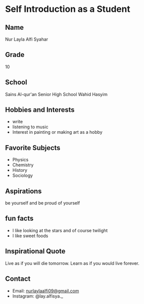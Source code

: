 # Self Introduction as a Student

## Name
Nur Layla Alfi Syahar

## Grade
10

## School
Sains Al-qur'an Senior High School Wahid Hasyim
## Hobbies and Interests
- write
- listening to music
- Interest in painting or making art as a hobby


## Favorite Subjects
- Physics
- Chemistry
- History
- Sociology

## Aspirations
be yourself and be proud of yourself


## fun facts
- I like looking at the stars and of course twilight
- I like  sweet foods

## Inspirational Quote
Live as if you will die tomorrow. Learn as if you would live forever.

## Contact
- Email: nurlaylaalfi09@gmail.com
- Instagram: @lay.alfisya._


